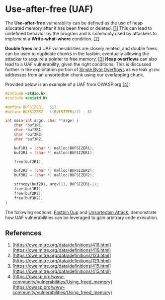 # Use-after-free (UAF)

The **Use-after-free** vulnerability can be defined as the use of heap
allocated memory after it has been freed or deleted. [[1]](#references) This
can lead to undefined behavior by the program and is commonly used by attackers
to implement a **Write-what-where** condition. [[2]](#references)

**Double frees** and UAF vulnerabilities are closely related, and double frees
can be used to duplicate chunks in the fastbin, eventually allowing the
attacker to acquire a pointer to free memory. [[3]](#references)
**Heap overflows** can also lead to a UAF vulnerability, given the right
conditions. This is discussed further in the exploitation portion of
[Single Byte Overflows](./single-byte-overflows.md) as we leak `glibc`
addresses from an unsortedbin chunk using our overlapping chunk.

Provided below is an example of a UAF from OWASP.org [[4]](#references):

```c
#include <stdio.h>
#include <unistd.h>

#define BUFSIZER1   512
#define BUFSIZER2   ((BUFSIZER1/2) - 8)

int main(int argc, char **argv) {
	char *buf1R1;
	char *buf2R1;
	char *buf2R2;
	char *buf3R2;

	buf1R1 = (char *) malloc(BUFSIZER1);
	buf2R1 = (char *) malloc(BUFSIZER1);

	free(buf2R1);

	buf2R2 = (char *) malloc(BUFSIZER2);
	buf3R2 = (char *) malloc(BUFSIZER2);

	strncpy(buf2R1, argv[1], BUFSIZER1-1);
	free(buf1R1);
	free(buf2R2);
	free(buf3R2);
}
```

The following sections, [Fastbin Dup](./fastbin-dup.md) and
[Unsortedbin Attack](./unsortedbin-attack.md), demonstrate how UAF
vulnerabilities can be leveraged to gain arbitrary code execution.

## References

1. [https://cwe.mitre.org/data/definitions/416.html](https://cwe.mitre.org/data/definitions/416.html)
2. [https://cwe.mitre.org/data/definitions/123.html](https://cwe.mitre.org/data/definitions/123.html)
3. [https://cwe.mitre.org/data/definitions/415.html](https://cwe.mitre.org/data/definitions/415.html)
5. [https://owasp.org/www-community/vulnerabilities/Using_freed_memory](https://owasp.org/www-community/vulnerabilities/Using_freed_memory)
